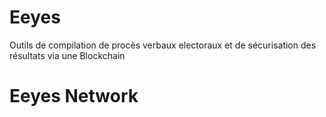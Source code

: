# Eeyes
Outils de compilation de procès verbaux electoraux et de sécurisation des résultats via une Blockchain
# Eeyes Network
